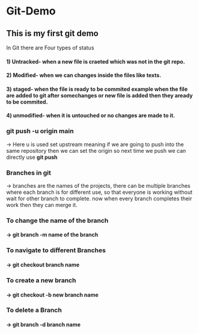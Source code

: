 # Git-Demo

<h2>This is my first git demo</h2>

In Git there are Four types of status

<h4>1) Untracked- when a new file is craeted which was not in the git repo.</h4>
<h4>2) Modified- when we can changes inside the files like texts.</h4>
<h4>3) staged- when the file is ready to be commited example when the file are added to git after somechanges or new file is added then they aready to be commited.</h4>
<h4>4) unmodified- when it is untouched or no changes are made to it.</h4>

<h3> git push -u origin main </h3>
 -> Here u is used set upstream meaning if we are going to push into the same repository then we can set the origin so next time we push we can directly use <b>git push</b>

<h3> Branches in git </h3>
 -> branches are the names of the projects, there can be multiple branches where each branch is for different use, so that everyone is working without wait for other branch to complete.
 now when every branch completes their work then they can merge it.

<h3> To change the name of the branch  </h3>
 <h4>-> git branch -m name of the branch</h4>

<h3> To navigate to different Branches  </h3>
<h4>-> git checkout branch name </h4>

<h3> To create a new branch </h3>
<h4>-> git checkout -b new branch name </h4>

 <h3>To delete a Branch </h3>
 <h4>-> git branch -d branch name </h4>
